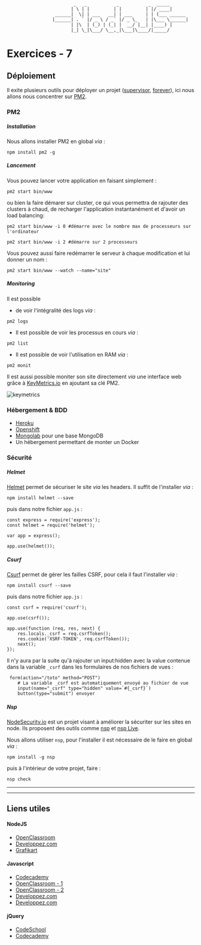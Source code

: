 				             _   _           _           _  _____       
				            | \ | |         | |         | |/ ____|      
				      ______|  \| | ___   __| | ___     | | (___ ______ 
				     |______| . ` |/ _ \ / _` |/ _ \_   | |\___ \______|
				            | |\  | (_) | (_| |  __/ |__| |____) |      
				            |_| \_|\___/ \__,_|\___|\____/|_____/       
                                                    
                                                    
                                                    
# Exercices - 7

## Déploiement

Il exite plusieurs outils pour déployer un projet ([supervisor](https://github.com/petruisfan/node-supervisor), [forever](https://github.com/foreverjs/forever)), ici nous allons nous concentrer sur [PM2](https://github.com/Unitech/pm2).

### PM2

##### Installation 

Nous allons installer PM2 en global _via_ : 

```
npm install pm2 -g
```

##### Lancement 

Vous pouvez lancer votre application en faisant simplement : 

```
pm2 start bin/www 
```

ou bien la faire démarer sur cluster, ce qui vous permettra de rajouter des clusters à chaud, de recharger l'application instantanément et d'avoir un load balancing: 

```
pm2 start bin/www -i 0 #démarre avec le nombre max de processeurs sur l'ordinateur 

pm2 start bin/www -i 2 #démarre sur 2 processeurs
```

Vous pouvez aussi faire redémarrer le serveur à chaque modification et lui donner un nom : 

```
pm2 start bin/www --watch --name="site"
```

##### Monitoring 

Il est possible 

* de voir l'intégralité des logs _via_ : 

```
pm2 logs 
```

* Il est possible de voir les processus en cours _via_ : 

```
pm2 list
```

* Il est possible de voir l'utilisation en RAM _via_ : 

```
pm2 monit 
```

Il est aussi possible moniter son site directement _via_ une interface web grâce à [KeyMetrics.io](https://keymetrics.io/) en ajoutant sa clé PM2. 


![keymetrics](https://keymetrics.io/assets/images/application-demo.png)


### Hébergement & BDD  

* [Heroku](https://www.heroku.com/)
* [Openshift](https://www.openshift.com/)
* [Mongolab](https://mlab.com/) pour une base MongoDB
* Un hébergement permettant de monter un Docker

### Sécurité 

##### Helmet 

[Helmet](https://github.com/helmetjs/helmet) permet de sécuriser le site _via_ les headers. Il suffit de l'installer _via_ : 

```
npm install helmet --save
```

puis dans notre fichier `app.js` : 

```
const express = require('express');
const helmet = require('helmet');

var app = express();

app.use(helmet());
```

##### Csurf

[Csurf](https://github.com/expressjs/csurf) permet de gérer les failles CSRF, pour cela il faut l'installer _via_ : 

```
npm install csurf --save
```

puis dans notre fichier `app.js` : 

```
const csrf = require('csurf');

app.use(csrf());

app.use(function (req, res, next) {
    res.locals._csrf = req.csrfToken();
    res.cookie('XSRF-TOKEN', req.csrfToken());
    next();
});
```

Il n'y aura par la suite qu'à rajouter un input:hidden avec la value contenue dans la variable `_csrf` dans les formulaires de nos fichiers de vues : 

```
 form(action="/toto" method="POST")
 	# La variable _csrf est automatiquement envoyé au fichier de vue
    input(name="_csrf" type="hidden" value=`#{_csrf}`)
    button(type="submit") envoyer
```

##### Nsp 

[NodeSecurity.io](https://nodesecurity.io/) est un projet visant à améliorer la sécuriter sur les sites en node. Ils proposent des outils comme [nsp](https://nodesecurity.io/opensource) et [nsp Live](https://nodesecurity.io/services). 

Nous allons utiliser `nsp`, pour l'installer il est nécessaire de le faire en global _via_ : 
```
npm install -g nsp 
```

puis à l'intérieur de votre projet, faire : 
```
nsp check
```
__________
__________

## Liens utiles 

#### NodeJS

* [OpenClassroom](https://openclassrooms.com/courses/des-applications-ultra-rapides-avec-node-js)
* [Developpez.com](http://nodejs.developpez.com/tutoriels/javascript/node-js-livre-debutant/)
* [Grafikart](http://www.grafikart.fr/tutoriels/nodejs/nodejs-socketio-tchat-366)

#### Javascript

* [Codecademy](https://www.codecademy.com/tracks/javascript)
* [OpenClassroom - 1](https://openclassrooms.com/courses/tout-sur-le-javascript)
* [OpenClassroom - 2](https://openclassrooms.com/courses/dynamisez-vos-sites-web-avec-javascript)
* [Developpez.com](http://javascript.developpez.com/cours/)
* [Developpez.com](http://javascript.developpez.com/cours/)

#### jQuery

* [CodeSchool](https://www.codeschool.com/courses/try-jquery)
* [Codecademy](https://www.codecademy.com/tracks/jquery)
